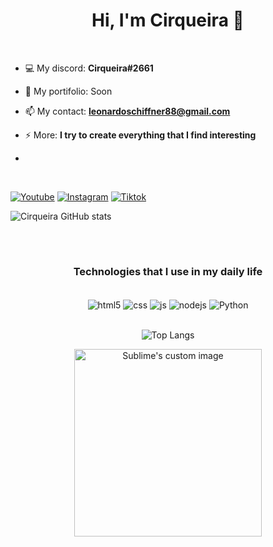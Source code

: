 <h1 align="center">Hi, I'm Cirqueira 🧐</h1>
<br>

- 💻 My discord: **Cirqueira#2661**

- 👤 My portifolio: Soon

- 📫 My contact: **leonardoschiffner88@gmail.com**

- ⚡ More: **I try to create everything that I find interesting**
- 
<br>

[![Youtube](https://img.shields.io/badge/YouTube-FF0000?style=for-the-badge&logo=youtube&logoColor=white)](https://www.youtube.com/@cirqueiradev)
[![Instagram](https://img.shields.io/badge/Instagram-E4405F?style=for-the-badge&logo=instagram&logoColor=white)](https://www.instagram.com/cirqueira.7/)
[![Tiktok](	https://img.shields.io/badge/TikTok-000000?style=for-the-badge&logo=tiktok&logoColor=white)](https://tiktok.com/@cirqueiradev)

![Cirqueira GitHub stats](https://github-readme-stats.vercel.app/api?username=CirqueiraDev&show_icons=true&theme=radical)

<br>

#

<h3 align="center">Technologies that I use in my daily life</h3>
<br>
<div align="center" style="display: inline_block">
  <img align="center" alt="html5" src="https://img.shields.io/badge/HTML-E34F26?style=for-the-badge&logo=html5&logoColor=white" />
  <img align="center" alt="css" src="https://img.shields.io/badge/CSS3-1572B6?style=for-the-badge&logo=css&logoColor=white" />
  <img align="center" alt="js" src="https://img.shields.io/badge/JavaScript-F7DF1E?style=for-the-badge&logo=javascript&logoColor=black" />
  <img align="center" alt="nodejs" src="https://img.shields.io/badge/Node.js-43853D?style=for-the-badge&logo=node.js&logoColor=white" />
  <img align="center" alt="Python" src="https://img.shields.io/badge/Python-14354C?style=for-the-badge&logo=python&logoColor=white" />
</div>
<div align="center">
  <br>
  
  ![Top Langs](https://github-readme-stats.vercel.app/api/top-langs/?username=CirqueiraDev&hide_progress=true)
</div>

<p align="center">
  <img src="https://i.pinimg.com/originals/21/11/61/21116158daaeb1459b4ec0758505e1ad.gif" alt="Sublime's custom image" height=300px />
</p>
